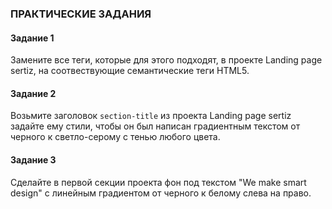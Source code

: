 ### ПРАКТИЧЕСКИЕ ЗАДАНИЯ

#### Задание 1

Замените все теги, которые для этого подходят, в проекте Landing page sertiz, на соотвествующие семантические теги HTML5.

#### Задание 2

Возьмите заголовок `section-title` из проекта Landing page sertiz задайте ему стили, чтобы он был написан градиентным текстом от черного к светло-серому с тенью любого цвета.

#### Задание 3

Сделайте в первой секции проекта фон под текстом "We make smart design" с линейным градиентом от черного к белому слева на право.

